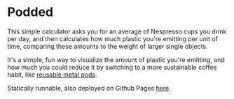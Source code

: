 # Podded

This simple calculator asks you for an average of Nespresso cups you drink per day, and then calculates how much plastic you're emitting per unit of time, comparing these amounts to the weight of larger single objects.

It's a simple, fun way to visualize the amount of plastic you're emitting, and how much you could reduce it by switching to a more sustainable coffee habit, like [reusable metal pods](https://amzn.to/41XoyjX).

Statically runnable, also deployed on Github Pages [here](https://swader.github.io/podded/).
